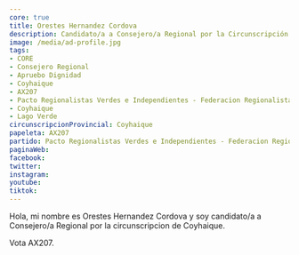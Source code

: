 ```yaml
---
core: true
title: Orestes Hernandez Cordova
description: Candidato/a a Consejero/a Regional por la Circunscripción de Coyhaique
image: /media/ad-profile.jpg
tags:
- CORE
- Consejero Regional
- Apruebo Dignidad
- Coyhaique
- AX207
- Pacto Regionalistas Verdes e Independientes - Federacion Regionalista Verde Social - Partido Republicano De Chile
- Coyhaique
- Lago Verde
circunscripcionProvincial: Coyhaique
papeleta: AX207
partido: Pacto Regionalistas Verdes e Independientes - Federacion Regionalista Verde Social - Partido Republicano De Chile
paginaWeb:
facebook:
twitter:
instagram:
youtube:
tiktok:
---
```

Hola, mi nombre es Orestes Hernandez Cordova y soy candidato/a a Consejero/a Regional por la circunscripcion de Coyhaique.

Vota AX207.